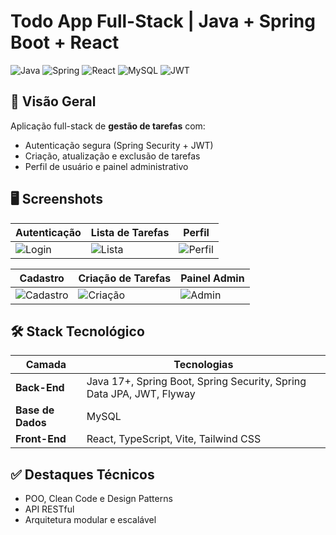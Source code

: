# Todo App Full-Stack | Java + Spring Boot + React
![Java](https://img.shields.io/badge/Java-17+-ED8B00?style=for-the-badge&logo=openjdk&logoColor=white)
![Spring](https://img.shields.io/badge/Spring_Boot-3.x-6DB33F?style=for-the-badge&logo=spring&logoColor=white)
![React](https://img.shields.io/badge/React-18-61DAFB?style=for-the-badge&logo=react&logoColor=black)
![MySQL](https://img.shields.io/badge/MySQL-8.x-4479A1?style=for-the-badge&logo=mysql&logoColor=white)
![JWT](https://img.shields.io/badge/JWT-Authentication-000000?style=for-the-badge&logo=jsonwebtokens&logoColor=white)

## 🔹 Visão Geral
Aplicação full-stack de **gestão de tarefas** com:

- Autenticação segura (Spring Security + JWT)  
- Criação, atualização e exclusão de tarefas  
- Perfil de usuário e painel administrativo  
 
## 🖥️ Screenshots

| Autenticação | Lista de Tarefas | Perfil |
|-------------|----------------|--------|
| ![Login](https://github.com/user-attachments/assets/4e977533-826f-4b43-95c8-d1be8364017b) | ![Lista](https://github.com/user-attachments/assets/fa216836-c22c-4f8f-9c88-c5d2f7b6610d) | ![Perfil](https://github.com/user-attachments/assets/77483c9f-a845-4228-a763-c925159ff7bb) |

| Cadastro | Criação de Tarefas | Painel Admin |
|----------|------------------|--------------|
| ![Cadastro](https://github.com/user-attachments/assets/f1a6b2b9-ba99-4d9c-b1f8-c3a238a3645c) | ![Criação](https://github.com/user-attachments/assets/e4b5a8df-0b30-4147-b42a-4945bb46c7a2) | ![Admin](https://github.com/user-attachments/assets/1fbd5a1c-40f3-4fe1-81d9-25be6c51051f) |

## 🛠️ Stack Tecnológico

| Camada       | Tecnologias |
|-------------|-------------|
| **Back-End** | Java 17+, Spring Boot, Spring Security, Spring Data JPA, JWT, Flyway |
| **Base de Dados** | MySQL |
| **Front-End** | React, TypeScript, Vite, Tailwind CSS |

## ✅ Destaques Técnicos
- POO, Clean Code e Design Patterns
- API RESTful 
- Arquitetura modular e escalável 

